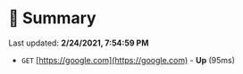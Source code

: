 # 📖 Summary
Last updated: **2/24/2021, 7:54:59 PM**

- `GET` [https://google.com](https://google.com) - **Up** (95ms)
